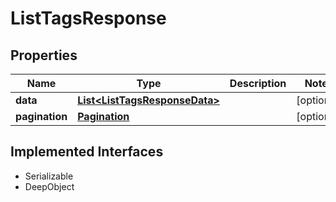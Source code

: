 

# ListTagsResponse

## Properties

Name | Type | Description | Notes
------------ | ------------- | ------------- | -------------
**data** | [**List&lt;ListTagsResponseData&gt;**](ListTagsResponseData.md) |  |  [optional]
**pagination** | [**Pagination**](Pagination.md) |  |  [optional]


## Implemented Interfaces

* Serializable
* DeepObject


